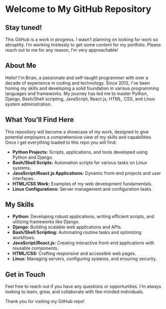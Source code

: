 # Welcome to My GitHub Repository

## Stay tuned! 
This GitHub is a work in progress. I wasn’t planning on looking for work so abruptlty. I’m working tirelessly to get some content for my portfolio. Please reach out to me for any reason, I’m very approachable!

## About Me
Hello! I'm Brian, a passionate and self-taught programmer with over a decade of experience in coding and technology. Since 2012, I've been honing my skills and developing a solid foundation in various programming languages and frameworks. My journey has led me to master Python, Django, Bash/Shell scripting, JavaScript, React.js, HTML, CSS, and Linux system administration.

## What You’ll Find Here
This repository will become a showcase of my work, designed to give potential employers a comprehensive view of my skills and capabilities. Once I get everything loaded to this repo you will find:

- **Python Projects:** Scripts, applications, and tools developed using Python and Django.
- **Bash/Shell Scripts:** Automation scripts for various tasks on Linux systems.
- **JavaScript/React.js Applications:** Dynamic front-end projects and user interfaces.
- **HTML/CSS Work:** Examples of my web development fundamentals.
- **Linux Configurations:** Server management and configuration tasks.

## My Skills
- **Python:** Developing robust applications, writing efficient scripts, and utilizing frameworks like Django.
- **Django:** Building scalable web applications and APIs.
- **Bash/Shell Scripting:** Automating routine tasks and optimizing workflows.
- **JavaScript/React.js:** Creating interactive front-end applications with reusable components.
- **HTML/CSS:** Crafting responsive and accessible web pages.
- **Linux:** Managing servers, configuring systems, and ensuring security.


## Get in Touch
Feel free to  reach out if you have any questions or opportunities. I'm always looking to learn, grow, and collaborate with like-minded individuals.

Thank you for visiting my GitHub repo!
